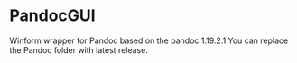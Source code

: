 # PandocGUI
Winform wrapper for Pandoc based on the pandoc 1.19.2.1 
You can replace the Pandoc folder with latest release.

